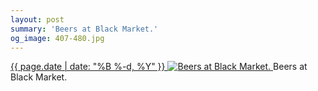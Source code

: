 ```yaml
---
layout: post
summary: 'Beers at Black Market.'
og_image: 407-480.jpg
---
```


<p>
 <time>
  <a href="/407">
   {{ page.date | date: "%B %-d, %Y" }}
  </a>
 </time>
 <a href="/407">
  <img alt="Beers at Black Market." data-taken="5/24/2015" sizes="(min-width: 700px) 50vw, calc(100vw - 2rem)" src="{{ site.assets_url }}/407-240.jpg" srcset="{{ site.assets_url }}/407-480.jpg 480w, {{ site.assets_url }}/407-360.jpg 360w, {{ site.assets_url }}/407-240.jpg 240w, {{ site.assets_url }}/407-120.jpg 120w"/>
 </a>
 <span>
  Beers at Black Market.
 </span>
</p>
